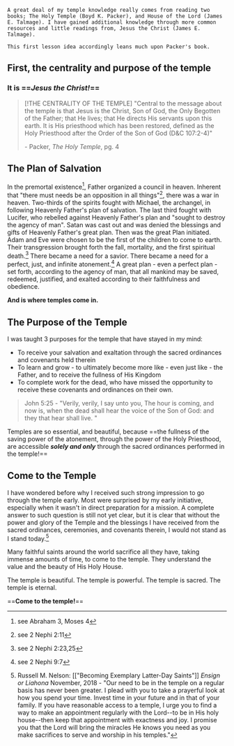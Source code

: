 	A great deal of my temple knowledge really comes from reading two books; The Holy Temple (Boyd K. Packer), and House of the Lord (James E. Talmage). I have gained additional knowledge through more common resources and little readings from, Jesus the Christ (James E. Talmage). 

	This first lesson idea accordingly leans much upon Packer's book.

## First, the centrality and purpose of the temple

### It is ==*Jesus the Christ!*==

> [!THE CENTRALITY OF THE TEMPLE]
> "Central to the message about the temple is that Jesus is the Christ, Son of God, the Only Begotten of the Father; that He lives; that He directs His servants upon this earth. It is His priesthood which has been restored, defined as the Holy Priesthood after the Order of the Son of God (D&C 107:2-4)"
> 
> \- Packer, *The Holy Temple*, pg. 4


## The Plan of Salvation
In the premortal existence[^1], Father organized a council in heaven. Inherent that "there must needs be an opposition in all things"[^2], there was a war in heaven. Two-thirds of the spirits fought with Michael, the archangel, in following Heavenly Father's plan of salvation. The last third fought with Lucifer, who rebelled against Heavenly Father's plan and "sought to destroy the agency of man". Satan was cast out and was denied the blessings and gifts of Heavenly Father's great plan.
Then was the great Plan initiated. Adam and Eve were chosen to be the first of the children to come to earth. Their transgression brought forth the fall, mortality, and the first spiritual death.[^3] There became a need for a savior. There became a need for a perfect, just, and infinite atonement.[^4] 
A great plan - even a perfect plan - set forth, according to the agency of man, that all mankind may be saved, redeemed, justified, and exalted according to their faithfulness and obedience.

**And  is where temples come in.**
<br>

## The Purpose of the Temple
I was taught 3 purposes for the temple that have stayed in my mind:
- To receive your salvation and exaltation through the sacred ordinances and covenants held therein
- To learn and grow - to ultimately become more like - even just like - the Father, and to receive the fullness of His Kingdom
- To complete work for the dead, who have missed the opportunity to receive these covenants and ordinances on their own.

> John 5:25 - "Verily, verily, I say unto you, The hour is coming, and now is, when the dead shall hear the voice of the Son of God: and they that hear shall live. "

Temples are so essential, and beautiful, because ==the fullness of the saving power of the atonement, through the power of the Holy Priesthood, are accessible ***solely and only*** through the sacred ordinances performed in the temple!==


## Come to the Temple
I have wondered before why I received such strong impression to go through the temple early. Most were surprised by my early initiative, especially when it wasn't in direct preparation for a mission. A complete answer to such question is still not yet clear, but it is clear that without the power and glory of the Temple and the blessings I have received from the sacred ordinances, ceremonies, and covenants therein, I would not stand as I stand today.[^5]

Many faithful saints around the world sacrifice all they have, taking immense amounts of time, to come to the temple. They understand the value and the beauty of His Holy House. 

The temple is beautiful. The temple is powerful. The temple is sacred. The temple is eternal.

==**Come to the temple!**==

[^1]: see Abraham 3, Moses 4
[^2]: see 2 Nephi 2:11
[^3]: see 2 Nephi 2:23,25
[^4]: see 2 Nephi 9:7
[^5]: Russell M. Nelson: [["Becoming Exemplary Latter-Day Saints"]] *Ensign or Liahona* November, 2018 - 
	"Our need to be in the temple on a regular basis has never been greater. I plead with you to take a prayerful look at how you spend your time. Invest time in your future and in that of your family. If you have reasonable access to a temple, I urge you to find a way to make an appointment regularly with the Lord--to be in His holy house--then keep that appointment with exactness and joy. I promise you that the Lord will bring the miracles He knows you need as you make sacrifices to serve and worship in his temples."


